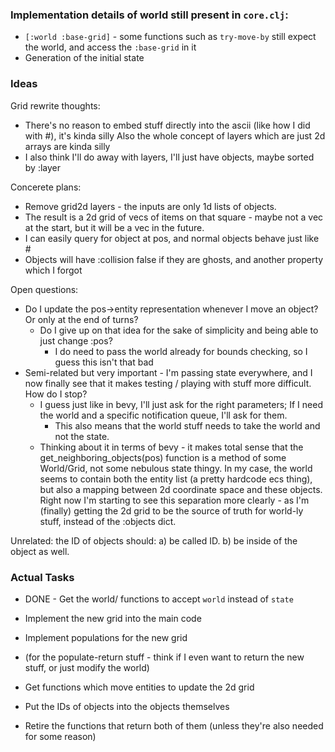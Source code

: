 ### Implementation details of world still present in `core.clj`:

- `[:world :base-grid]` - some functions such as `try-move-by` still expect the world, and access the `:base-grid` in it
- Generation of the initial state

### Ideas

Grid rewrite thoughts:

- There's no reason to embed stuff directly into the ascii (like how I did with #), it's kinda silly
  Also the whole concept of layers which are just 2d arrays are kinda silly
- I also think I'll do away with layers, I'll just have objects, maybe sorted by :layer

Concerete plans:

- Remove grid2d layers - the inputs are only 1d lists of objects.
- The result is a 2d grid of vecs of items on that square - maybe not a vec at the start, but it will be a vec in the future.
- I can easily query for object at pos, and normal objects behave just like #
- Objects will have :collision false if they are ghosts, and another property which I forgot

Open questions:

- Do I update the pos->entity representation whenever I move an object? Or only at the end of turns?
  - Do I give up on that idea for the sake of simplicity and being able to just change :pos?
    - I do need to pass the world already for bounds checking, so I guess this isn't that bad
- Semi-related but very important - I'm passing state everywhere, and I now finally see that it makes testing / playing with stuff more difficult.
  How do I stop?
  - I guess just like in bevy, I'll just ask for the right parameters; If I need the world and a specific notification queue, I'll ask for them.
    - This also means that the world stuff needs to take the world and not the state.
  - Thinking about it in terms of bevy - it makes total sense that the get_neighboring_objects(pos) function is a method of some World/Grid, not some nebulous state thingy.
    In my case, the world seems to contain both the entity list (a pretty hardcode ecs thing), but also a mapping between 2d coordinate space and these objects.
    Right now I'm starting to see this separation more clearly - as I'm (finally) getting the 2d grid to be the source of truth for world-ly stuff, instead of the :objects dict.

Unrelated: the ID of objects should:
a) be called ID.
b) be inside of the object as well.

### Actual Tasks

- DONE - Get the world/ functions to accept `world` instead of `state`

- Implement the new grid into the main code
- Implement populations for the new grid
- (for the populate-return stuff - think if I even want to return the new stuff, or just modify the world)
- Get functions which move entities to update the 2d grid

- Put the IDs of objects into the objects themselves
- Retire the functions that return both of them (unless they're also needed for some reason)

